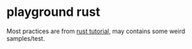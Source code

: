 # playground rust

Most practices are from [rust tutorial](https://doc.rust-lang.org/book/ch08-01-vectors.html), may contains some weird samples/test.

